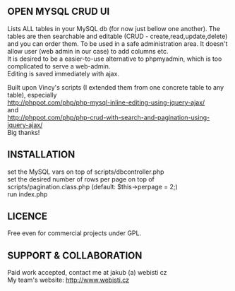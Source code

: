 OPEN MYSQL CRUD UI
------------------

Lists ALL tables in your MySQL db (for now just bellow one another). The tables are then searchable and editable (CRUD - create,read,update,delete) and you can order them. To be used in a safe administration area. It doesn't allow user (web admin in our case) to add columns etc.  
It is desired to be a easier-to-use alternative to phpmyadmin, which is too complicated to serve a web-admin.  
Editing is saved immediately with ajax.  

Built upon Vincy's scripts (I extended them from one concrete table to any table), especially  
http://phppot.com/php/php-mysql-inline-editing-using-jquery-ajax/  
and  
http://phppot.com/php/php-crud-with-search-and-pagination-using-jquery-ajax/  
Big thanks!  


INSTALLATION
------------
set the MySQL vars on top of scripts/dbcontroller.php  
set the desired number of rows per page on top of scripts/pagination.class.php (default: $this->perpage = 2;)  
run index.php

LICENCE
-------
Free even for commercial projects under GPL.

SUPPORT & COLLABORATION
-------
Paid work accepted, contact me at jakub (a) webisti cz    
My team's website: http://www.webisti.cz
